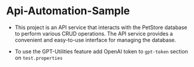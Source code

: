 # Api-Automation-Sample

- This project is an API service that interacts with the PetStore database to perform various CRUD operations. The API service provides a convenient and easy-to-use interface for managing the database.

- To use the GPT-Utilities feature add OpenAI token to `gpt-token` section on `test.properties`
